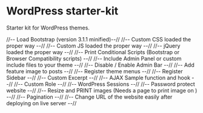 WordPress starter-kit
===========

Starter kit for WordPress themes.

//-- Load Bootstrap (version 3.1.1 minified)--//
//-- Custom CSS loaded the proper way --//
//-- Custom JS loaded the proper way --//
//-- jQuery loaded the proper way --//
//-- Print Conditional Scripts (Bootstrap or Browser Compatibility scripts) --//
//-- Include Admin Panel or custom include files to your theme --//
//-- Disable / Enable Admin Bar --//
//-- Add feature image to posts --//
//-- Register theme menus --//
//-- Register Sidebar --//
//-- Custom Excerpt --//
//-- AJAX Sample function and hook --//
//-- Custom Role --//
//-- WordPress Sessions --//
//-- Password protect website --//
//-- Resize and PRINT images (Needs a page to print image on ) --//
//-- Pagination --//
//-- Change URL of the website easily after deploying on live server --//
